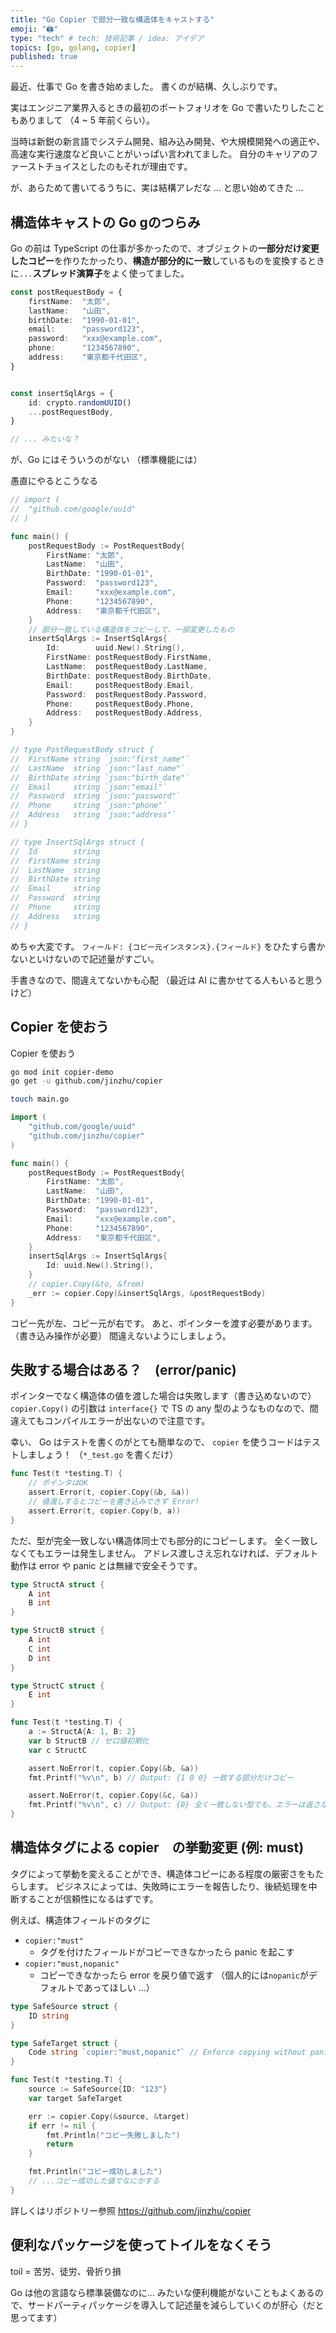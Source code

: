 ```yaml
---
title: "Go Copier で部分一致な構造体をキャストする"
emoji: "🖨️"
type: "tech" # tech: 技術記事 / idea: アイデア
topics: [go, golang, copier]
published: true
---
```



最近、仕事で Go を書き始めました。
書くのが結構、久しぶりです。

実はエンジニア業界入るときの最初のポートフォリオを Go で書いたりしたこともありまして
（4 ~ 5 年前くらい）。

当時は新鋭の新言語でシステム開発、組み込み開発、や大規模開発への適正や、高速な実行速度など良いことがいっぱい言われてました。
自分のキャリアのファーストチョイスとしたのもそれが理由です。

が、あらためて書いてるうちに、実は結構アレだな ... と思い始めてきた ...

## 構造体キャストの Go gのつらみ

Go の前は TypeScript の仕事が多かったので、オブジェクトの**一部分だけ変更したコピー**を作りたかったり、**構造が部分的に一致**しているものを変換するときに`...`**スプレッド演算子**をよく使ってました。

```ts
const postRequestBody = {
	firstName:  "太郎",
	lastName:   "山田",
	birthDate:  "1990-01-01",
	email:      "password123",
	password:   "xxx@example.com",
	phone:      "1234567890",
	address:    "東京都千代田区",
}


const insertSqlArgs = {
	id: crypto.randomUUID()
	...postRequestBody,
}

// ... みたいな？
```

が、Go にはそういうのがない
（標準機能には）


愚直にやるとこうなる

```go
// import (
// 	"github.com/google/uuid"
// )

func main() {
	postRequestBody := PostRequestBody{
		FirstName: "太郎",
		LastName:  "山田",
		BirthDate: "1990-01-01",
		Password:  "password123",
		Email:     "xxx@example.com",
		Phone:     "1234567890",
		Address:   "東京都千代田区",
	}
	// 部分一致している構造体をコピーして、一部変更したもの
	insertSqlArgs := InsertSqlArgs{
		Id:        uuid.New().String(),
		FirstName: postRequestBody.FirstName,
		LastName:  postRequestBody.LastName,
		BirthDate: postRequestBody.BirthDate,
		Email:     postRequestBody.Email,
		Password:  postRequestBody.Password,
		Phone:     postRequestBody.Phone,
		Address:   postRequestBody.Address,
	}
}

// type PostRequestBody struct {
// 	FirstName string `json:"first_name"`
// 	LastName  string `json:"last_name"`
// 	BirthDate string `json:"birth_date"`
// 	Email     string `json:"email"`
// 	Password  string `json:"password"`
// 	Phone     string `json:"phone"`
// 	Address   string `json:"address"`
// }

// type InsertSqlArgs struct {
// 	Id        string
// 	FirstName string
// 	LastName  string
// 	BirthDate string
// 	Email     string
// 	Password  string
// 	Phone     string
// 	Address   string
// }
```

めちゃ大変です。
`フィールド: {コピー元インスタンス}.{フィールド}` をひたすら書かないといけないので記述量がすごい。

手書きなので、間違えてないかも心配
（最近は AI に書かせてる人もいると思うけど）



## Copier を使おう

Copier を使おう

```sh
go mod init copier-demo
go get -u github.com/jinzhu/copier

touch main.go
```


```go
import (
	"github.com/google/uuid"
	"github.com/jinzhu/copier"
)

func main() {
	postRequestBody := PostRequestBody{
		FirstName: "太郎",
		LastName:  "山田",
		BirthDate: "1990-01-01",
		Password:  "password123",
		Email:     "xxx@example.com",
		Phone:     "1234567890",
		Address:   "東京都千代田区",
	}
	insertSqlArgs := InsertSqlArgs{
		Id: uuid.New().String(),
	}
	// copier.Copy(&to, &from)
	_err := copier.Copy(&insertSqlArgs, &postRequestBody)
}
```

コピー先が左、コピー元が右です。
あと、ポインターを渡す必要があります。（書き込み操作が必要）
間違えないようにしましょう。


## 失敗する場合はある？　(error/panic)

ポインターでなく構造体の値を渡した場合は失敗します（書き込めないので）
`copier.Copy()` の引数は `interface{}` で TS の any 型のようなものなので、間違えてもコンパイルエラーが出ないので注意です。

幸い、 Go はテストを書くのがとても簡単なので、 `copier` を使うコードはテストしましょう！
（`*_test.go` を書くだけ）

```go
func Test(t *testing.T) {
	// ポインタはOK
	assert.Error(t, copier.Copy(&b, &a))
	// 値渡しするとコピーを書き込みできず Error!
	assert.Error(t, copier.Copy(b, a))
}
```

ただ、型が完全一致しない構造体同士でも部分的にコピーします。
全く一致しなくてもエラーは発生しません。
アドレス渡しさえ忘れなければ、デフォルト動作は error や panic とは無縁で安全そうです。

```go
type StructA struct {
	A int
	B int
}

type StructB struct {
	A int
	C int
	D int
}

type StructC struct {
	E int
}

func Test(t *testing.T) {
	a := StructA{A: 1, B: 2}
	var b StructB // ゼロ値初期化
	var c StructC

	assert.NoError(t, copier.Copy(&b, &a))
	fmt.Printf("%v\n", b) // Output: {1 0 0} 一致する部分だけコピー

	assert.NoError(t, copier.Copy(&c, &a))
	fmt.Printf("%v\n", c) // Output: {0} 全く一致しない型でも、エラーは返さない(全くコピーされないだけ)
}
```


## 構造体タグによる copier　の挙動変更 (例: must)

タグによって挙動を変えることができ、構造体コピーにある程度の厳密さをもたらします。
ビジネスによっては、失敗時にエラーを報告したり、後続処理を中断することが信頼性になるはずです。


例えば、構造体フィールドのタグに

- `copier:"must"`
  - タグを付けたフィールドがコピーできなかったら panic を起こす
- `copier:"must,nopanic"`
  - コピーできなかったら error を戻り値で返す
		（個人的には`nopanic`がデフォルトであってほしい ...）

```go
type SafeSource struct {
	ID string
}

type SafeTarget struct {
	Code string `copier:"must,nopanic"` // Enforce copying without panic.
}

func Test(t *testing.T) {
	source := SafeSource{ID: "123"}
	var target SafeTarget

	err := copier.Copy(&source, &target)
	if err != nil {
		fmt.Println("コピー失敗しました")
		return
	}

	fmt.Println("コピー成功しました")
	// ...コピー成功した値でなにかする
}
```

詳しくはリポジトリー参照
https://github.com/jinzhu/copier


## 便利なパッケージを使ってトイルをなくそう

toil = 苦労、徒労、骨折り損

Go は他の言語なら標準装備なのに… みたいな便利機能がないこともよくあるので、サードパーティパッケージを導入して記述量を減らしていくのが肝心（だと思ってます）
